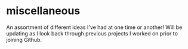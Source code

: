 # miscellaneous
An assortment of different ideas I've had at one time or another!
Will be updating as I look back through previous projects I worked on prior to joining Github.
